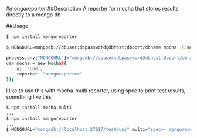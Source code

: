 #mongoreporter
##Description
A reporter for mocha that stores results directly to a mongo db

##Usage
```sh
$ npm install mongoreporter
```
```sh
$ MONGOURL=mongodb://dbuser:dbpassword@dbhost:dbport/dbname mocha -R mongoreporter
```
```sh
process.env["MONGOURL"]="mongodb://dbuser:dbpassword@dbhost:dbport/dbname mocha -R mongoreporter";
var mocha = new Mocha({
    ui: 'bdd',
    reporter: "mongoreporter"
});
```

I like to use this with mocha-multi reporter, using spec to print test results, something like this
```sh
$ npm install mocha-multi
...
$ npm install mongoreporter
...
$ MONGOURL="mongodb://localhost:27017/testruns" multi="spec=- mongoreporter=/dev/null" mocha -R mocha-multi
```